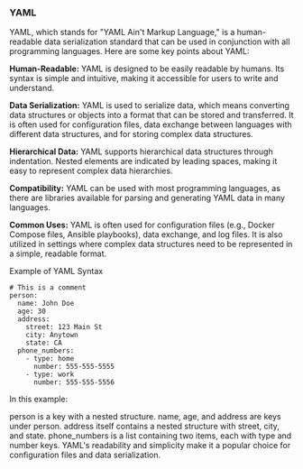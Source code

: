 ### YAML

YAML, which stands for "YAML Ain't Markup Language," is a human-readable data serialization standard that can be used in conjunction with all programming languages. Here are some key points about YAML:

**Human-Readable:** YAML is designed to be easily readable by humans. Its syntax is simple and intuitive, making it accessible for users to write and understand.

**Data Serialization:** YAML is used to serialize data, which means converting data structures or objects into a format that can be stored and transferred. It is often used for configuration files, data exchange between languages with different data structures, and for storing complex data structures.

**Hierarchical Data:** YAML supports hierarchical data structures through indentation. Nested elements are indicated by leading spaces, making it easy to represent complex data hierarchies.

**Compatibility:** YAML can be used with most programming languages, as there are libraries available for parsing and generating YAML data in many languages.

**Common Uses:** YAML is often used for configuration files (e.g., Docker Compose files, Ansible playbooks), data exchange, and log files. It is also utilized in settings where complex data structures need to be represented in a simple, readable format.

Example of YAML Syntax

```
# This is a comment
person:
  name: John Doe
  age: 30
  address:
    street: 123 Main St
    city: Anytown
    state: CA
  phone_numbers:
    - type: home
      number: 555-555-5555
    - type: work
      number: 555-555-5556
```

In this example:

person is a key with a nested structure.
name, age, and address are keys under person.
address itself contains a nested structure with street, city, and state.
phone_numbers is a list containing two items, each with type and number keys.
YAML's readability and simplicity make it a popular choice for configuration files and data serialization.
